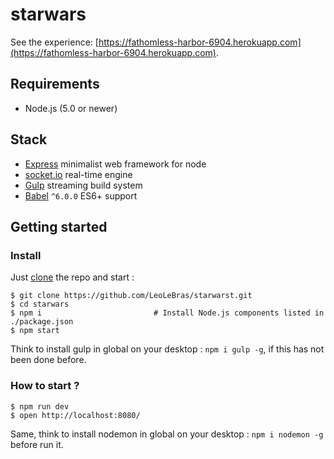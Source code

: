 # starwars
See the experience: [https://fathomless-harbor-6904.herokuapp.com](https://fathomless-harbor-6904.herokuapp.com).


## Requirements
- Node.js (5.0 or newer)

## Stack
- [Express](http://expressjs.com/) minimalist web framework for node
- [socket.io](http://socket.io/) real-time engine
- [Gulp](http://gulpjs.com/) streaming build system
- [Babel](http://babeljs.io/) `^6.0.0` ES6+ support


## Getting started

### Install

Just [clone](github-windows://openRepo/https://github.com/LeoLeBras/starwars.git) the repo
and start :

```shell
$ git clone https://github.com/LeoLeBras/starwarst.git
$ cd starwars
$ npm i                         # Install Node.js components listed in ./package.json
$ npm start
```
Think to install gulp in global on your desktop : `npm i gulp -g`, if this has not been done before.

### How to start ?
```
$ npm run dev
$ open http://localhost:8080/
```
Same, think to install nodemon in global on your desktop : `npm i nodemon -g` before run it.

